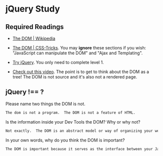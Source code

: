 # jQuery Study

## Required Readings

-   [The DOM | Wikipedia](https://en.wikipedia.org/wiki/Document_Object_Model)

-   [The DOM | CSS-Tricks](https://css-tricks.com/dom/). You may **ignore**
    these sections if you wish: "JavaScript can manipulate the DOM" and "Ajax
    and Templating".

-   [Try jQuery](http://try.jquery.com/). You only need to complete level 1.

-   [Check out this video](https://www.youtube.com/watch?v=n1cKlKM3jYI). The
point is to get to think about the DOM as a tree! The DOM is not source and
it's also not a rendered page.

## jQuery !== ?

Please name two things the DOM is not.

```md
The dom is not a program.  The DOM is not a feature of HTML.
```

Is the information inside your Dev Tools the DOM? Why or why not?

```md
Not exactly.  The DOM is an abstract model or way of organizing your website's layout that is independent of the tools used to manipulate it.
```

In your own words, why do you think the DOM is important?

```md
The DOM is important because it serves as the interface between your Javascript, HTML, and web-browser, and it conceptually ties all of these together so they can interact.
```
